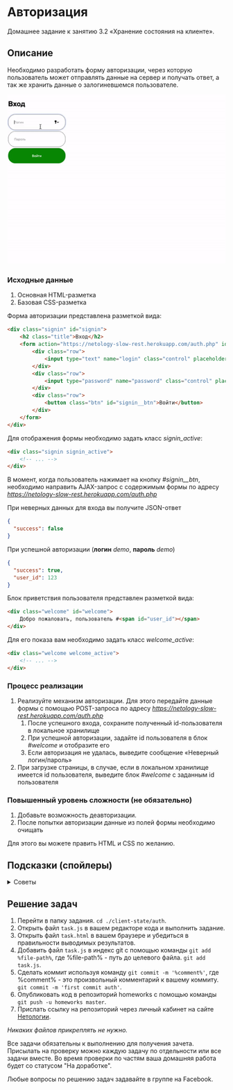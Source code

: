 # Авторизация

Домашнее задание к занятию 3.2 «Хранение состояния на клиенте».

## Описание 

Необходимо разработать форму авторизации, через которую пользователь может отправлять данные
 на сервер и получать ответ, а так же хранить данные о залогиневшемся пользователе.

![Demo](./demo.gif)

### Исходные данные

1. Основная HTML-разметка
2. Базовая CSS-разметка

Форма авторизации представлена разметкой вида:

```html
<div class="signin" id="signin">
    <h2 class="title">Вход</h2>
    <form action="https://netology-slow-rest.herokuapp.com/auth.php" id="signin__form">
        <div class="row">
            <input type="text" name="login" class="control" placeholder="Логин">
        </div>
        <div class="row">
            <input type="password" name="password" class="control" placeholder="Пароль">
        </div>
        <div class="row">
            <button class="btn" id="signin__btn">Войти</button>
        </div>
    </form>
</div>
```

Для отображения формы необходимо задать класс *signin_active*:

```html
<div class="signin signin_active">
    <!-- ... -->
</div>
```

В момент, когда пользователь нажимает на кнопку *#signin__btn*, необходимо
направить AJAX-запрос с содержимым формы по адресу 
*https://netology-slow-rest.herokuapp.com/auth.php*

При неверных данных для входа вы получите JSON-ответ

```json
{
  "success": false
}
```

При успешной авторизации (__логин__ *demo*, __пароль__ *demo*)

```json
{
  "success": true,
  "user_id": 123 
}
```

Блок приветствия пользователя представлен разметкой вида:

```html
<div class="welcome" id="welcome">
    Добро пожаловать, пользователь #<span id="user_id"></span>
</div>
```

Для его показа вам необходимо задать класс *welcome_active*:

```html
<div class="welcome welcome_active">
    <!-- ... -->
</div>
```

### Процесс реализации

1. Реализуйте механизм авторизации. 
Для этого передайте данные формы с помощью POST-запроса по адресу
*https://netology-slow-rest.herokuapp.com/auth.php*
    1. После успешного входа, сохраните полученный id-пользователя в локальное хранилище
    2. При успешной авторизации, задайте id пользователя в блок *#welcome* и отобразите его
    3. Если авторизация не удалась, выведите сообщение «Неверный логин/пароль»
2. При загрузке страницы, в случае, если в локальном хранилище имеется 
id пользователя, выведите блок *#welcome* с заданным id пользователя

### Повышенный уровень сложности (не обязательно)

1. Добавьте возможность деавторизации. 
2. После попытки авторизации данные из полей формы необходимо очищать

Для этого вы можете править HTML и CSS по желанию.

## Подсказки (спойлеры)

<details>
<summary>Советы</summary>

Самый простой способ отправить данные для авторизации - воспользоваться FormData

</details>

## Решение задач

1. Перейти в папку задания. `cd ./client-state/auth`.
2. Открыть файл `task.js` в вашем редакторе кода и выполнить задание.
3. Открыть файл `task.html` в вашем браузере и убедиться в правильности выводимых результатов.
4. Добавить файл `task.js` в индекс git с помощью команды `git add %file-path%`, где %file-path% - путь до целевого файла. `git add task.js`.
5. Сделать коммит используя команду `git commit -m '%comment%'`, где %comment% - это произвольный комментарий к вашему коммиту. `git commit -m 'first commit auth'`.
6. Опубликовать код в репозиторий homeworks с помощью команды `git push -u homeworks master`.
7. Прислать ссылку на репозиторий через личный кабинет на сайте [Нетологии][6].

[0]: https://github.com/
[1]: https://www.sublimetext.com/
[2]: https://code.visualstudio.com/
[3]: https://github.com/netology-code/guides/tree/master/github
[4]: https://git-scm.com/
[5]: https://github.com/netology-code/guides/blob/master/git/REAMDE.md
[6]: https://netology.ru/

*Никаких файлов прикреплять не нужно.*

Все задачи обязательны к выполнению для получения зачета. Присылать на проверку можно каждую задачу по отдельности или все задачи вместе. Во время проверки по частям ваша домашняя работа будет со статусом "На доработке".

Любые вопросы по решению задач задавайте в группе на Facebook.
